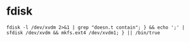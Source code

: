 # fdisk

	fdisk -l /dev/xvdm 2>&1 | grep "doesn.t contain"; } && echo ';' | sfdisk /dev/xvdm && mkfs.ext4 /dev/xvdm1; } || /bin/true
